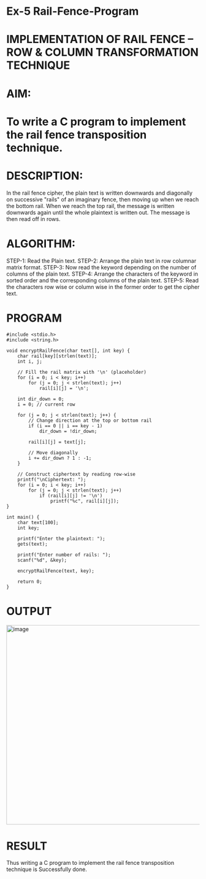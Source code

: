# Ex-5 Rail-Fence-Program

# IMPLEMENTATION OF RAIL FENCE – ROW & COLUMN TRANSFORMATION TECHNIQUE

# AIM:

# To write a C program to implement the rail fence transposition technique.

# DESCRIPTION:

In the rail fence cipher, the plain text is written downwards and diagonally on successive "rails" of an imaginary fence, then moving up when we reach the bottom rail. When we reach the top rail, the message is written downwards again until the whole plaintext is written out. The message is then read off in rows.

# ALGORITHM:

STEP-1: Read the Plain text.
STEP-2: Arrange the plain text in row columnar matrix format.
STEP-3: Now read the keyword depending on the number of columns of the plain text.
STEP-4: Arrange the characters of the keyword in sorted order and the corresponding columns of the plain text.
STEP-5: Read the characters row wise or column wise in the former order to get the cipher text.

# PROGRAM
```
#include <stdio.h>
#include <string.h>

void encryptRailFence(char text[], int key) {
    char rail[key][strlen(text)];
    int i, j;

    // Fill the rail matrix with '\n' (placeholder)
    for (i = 0; i < key; i++)
        for (j = 0; j < strlen(text); j++)
            rail[i][j] = '\n';

    int dir_down = 0;
    i = 0; // current row

    for (j = 0; j < strlen(text); j++) {
        // Change direction at the top or bottom rail
        if (i == 0 || i == key - 1)
            dir_down = !dir_down;

        rail[i][j] = text[j];

        // Move diagonally
        i += dir_down ? 1 : -1;
    }

    // Construct ciphertext by reading row-wise
    printf("\nCiphertext: ");
    for (i = 0; i < key; i++)
        for (j = 0; j < strlen(text); j++)
            if (rail[i][j] != '\n')
                printf("%c", rail[i][j]);
}

int main() {
    char text[100];
    int key;

    printf("Enter the plaintext: ");
    gets(text);

    printf("Enter number of rails: ");
    scanf("%d", &key);

    encryptRailFence(text, key);

    return 0;
}

```

# OUTPUT
<img width="805" height="520" alt="image" src="https://github.com/user-attachments/assets/8feeb160-3dde-403c-b104-124210160f8a" />


# RESULT
Thus writing a C program to implement the rail fence transposition technique is Successfully done.

